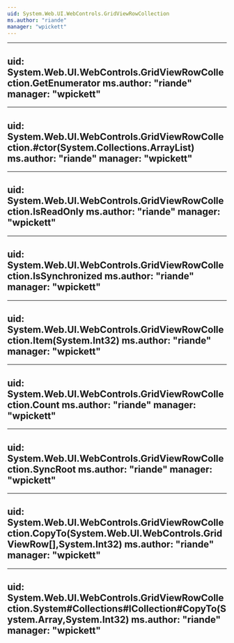 ```yaml
---
uid: System.Web.UI.WebControls.GridViewRowCollection
ms.author: "riande"
manager: "wpickett"
---
```


---
uid: System.Web.UI.WebControls.GridViewRowCollection.GetEnumerator
ms.author: "riande"
manager: "wpickett"
---

---
uid: System.Web.UI.WebControls.GridViewRowCollection.#ctor(System.Collections.ArrayList)
ms.author: "riande"
manager: "wpickett"
---

---
uid: System.Web.UI.WebControls.GridViewRowCollection.IsReadOnly
ms.author: "riande"
manager: "wpickett"
---

---
uid: System.Web.UI.WebControls.GridViewRowCollection.IsSynchronized
ms.author: "riande"
manager: "wpickett"
---

---
uid: System.Web.UI.WebControls.GridViewRowCollection.Item(System.Int32)
ms.author: "riande"
manager: "wpickett"
---

---
uid: System.Web.UI.WebControls.GridViewRowCollection.Count
ms.author: "riande"
manager: "wpickett"
---

---
uid: System.Web.UI.WebControls.GridViewRowCollection.SyncRoot
ms.author: "riande"
manager: "wpickett"
---

---
uid: System.Web.UI.WebControls.GridViewRowCollection.CopyTo(System.Web.UI.WebControls.GridViewRow[],System.Int32)
ms.author: "riande"
manager: "wpickett"
---

---
uid: System.Web.UI.WebControls.GridViewRowCollection.System#Collections#ICollection#CopyTo(System.Array,System.Int32)
ms.author: "riande"
manager: "wpickett"
---
